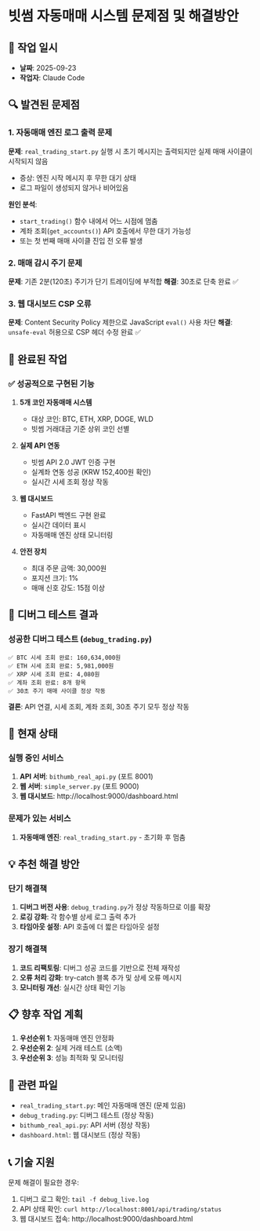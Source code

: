 # 빗썸 자동매매 시스템 문제점 및 해결방안

## 📅 작업 일시
- **날짜**: 2025-09-23
- **작업자**: Claude Code

## 🔍 발견된 문제점

### 1. 자동매매 엔진 로그 출력 문제
**문제**: `real_trading_start.py` 실행 시 초기 메시지는 출력되지만 실제 매매 사이클이 시작되지 않음
- 증상: 엔진 시작 메시지 후 무한 대기 상태
- 로그 파일이 생성되지 않거나 비어있음

**원인 분석**:
- `start_trading()` 함수 내에서 어느 시점에 멈춤
- 계좌 조회(`get_accounts()`) API 호출에서 무한 대기 가능성
- 또는 첫 번째 매매 사이클 진입 전 오류 발생

### 2. 매매 감시 주기 문제
**문제**: 기존 2분(120초) 주기가 단기 트레이딩에 부적합
**해결**: 30초로 단축 완료 ✅

### 3. 웹 대시보드 CSP 오류
**문제**: Content Security Policy 제한으로 JavaScript `eval()` 사용 차단
**해결**: `unsafe-eval` 허용으로 CSP 헤더 수정 완료 ✅

## 🎯 완료된 작업

### ✅ 성공적으로 구현된 기능
1. **5개 코인 자동매매 시스템**
   - 대상 코인: BTC, ETH, XRP, DOGE, WLD
   - 빗썸 거래대금 기준 상위 코인 선별

2. **실제 API 연동**
   - 빗썸 API 2.0 JWT 인증 구현
   - 실계좌 연동 성공 (KRW 152,400원 확인)
   - 실시간 시세 조회 정상 작동

3. **웹 대시보드**
   - FastAPI 백엔드 구현 완료
   - 실시간 데이터 표시
   - 자동매매 엔진 상태 모니터링

4. **안전 장치**
   - 최대 주문 금액: 30,000원
   - 포지션 크기: 1%
   - 매매 신호 강도: 15점 이상

## 🔧 디버그 테스트 결과

### 성공한 디버그 테스트 (`debug_trading.py`)
```
✅ BTC 시세 조회 완료: 160,634,000원
✅ ETH 시세 조회 완료: 5,981,000원
✅ XRP 시세 조회 완료: 4,080원
✅ 계좌 조회 완료: 8개 항목
✅ 30초 주기 매매 사이클 정상 작동
```

**결론**: API 연결, 시세 조회, 계좌 조회, 30초 주기 모두 정상 작동

## 🚨 현재 상태

### 실행 중인 서비스
1. **API 서버**: `bithumb_real_api.py` (포트 8001)
2. **웹 서버**: `simple_server.py` (포트 9000)
3. **웹 대시보드**: http://localhost:9000/dashboard.html

### 문제가 있는 서비스
1. **자동매매 엔진**: `real_trading_start.py` - 초기화 후 멈춤

## 💡 추천 해결 방안

### 단기 해결책
1. **디버그 버전 사용**: `debug_trading.py`가 정상 작동하므로 이를 확장
2. **로깅 강화**: 각 함수별 상세 로그 출력 추가
3. **타임아웃 설정**: API 호출에 더 짧은 타임아웃 설정

### 장기 해결책
1. **코드 리팩토링**: 디버그 성공 코드를 기반으로 전체 재작성
2. **오류 처리 강화**: try-catch 블록 추가 및 상세 오류 메시지
3. **모니터링 개선**: 실시간 상태 확인 기능

## 📋 향후 작업 계획

1. **우선순위 1**: 자동매매 엔진 안정화
2. **우선순위 2**: 실제 거래 테스트 (소액)
3. **우선순위 3**: 성능 최적화 및 모니터링

## 🔗 관련 파일

- `real_trading_start.py`: 메인 자동매매 엔진 (문제 있음)
- `debug_trading.py`: 디버그 테스트 (정상 작동)
- `bithumb_real_api.py`: API 서버 (정상 작동)
- `dashboard.html`: 웹 대시보드 (정상 작동)

## 📞 기술 지원

문제 해결이 필요한 경우:
1. 디버그 로그 확인: `tail -f debug_live.log`
2. API 상태 확인: `curl http://localhost:8001/api/trading/status`
3. 웹 대시보드 접속: http://localhost:9000/dashboard.html